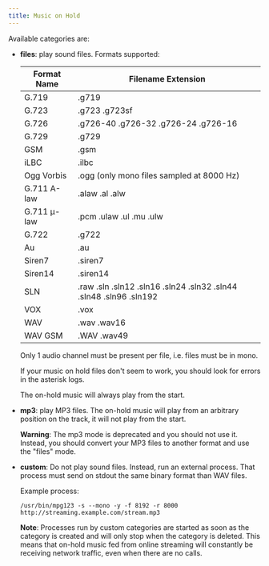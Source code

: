 ```yaml
---
title: Music on Hold
---
```


Available categories are:

- **files**: play sound files. Formats supported:

  | Format Name | Filename Extension                                                 |
  | ----------- | ------------------------------------------------------------------ |
  | G.719       | .g719                                                              |
  | G.723       | .g723 .g723sf                                                      |
  | G.726       | .g726-40 .g726-32 .g726-24 .g726-16                                |
  | G.729       | .g729                                                              |
  | GSM         | .gsm                                                               |
  | iLBC        | .ilbc                                                              |
  | Ogg Vorbis  | .ogg (only mono files sampled at 8000 Hz)                          |
  | G.711 A-law | .alaw .al .alw                                                     |
  | G.711 μ-law | .pcm .ulaw .ul .mu .ulw                                            |
  | G.722       | .g722                                                              |
  | Au          | .au                                                                |
  | Siren7      | .siren7                                                            |
  | Siren14     | .siren14                                                           |
  | SLN         | .raw .sln .sln12 .sln16 .sln24 .sln32 .sln44 .sln48 .sln96 .sln192 |
  | VOX         | .vox                                                               |
  | WAV         | .wav .wav16                                                        |
  | WAV GSM     | .WAV .wav49                                                        |

  Only 1 audio channel must be present per file, i.e. files must be in mono.

  If your music on hold files don't seem to work, you should look for errors in the asterisk logs.

  The on-hold music will always play from the start.

- **mp3**: play MP3 files. The on-hold music will play from an arbitrary position on the track, it
  will not play from the start.

  **Warning**: The mp3 mode is deprecated and you should not use it. Instead, you should convert
  your MP3 files to another format and use the "files" mode.

- **custom**: Do not play sound files. Instead, run an external process. That process must send on
  stdout the same binary format than WAV files.

  Example process:

  ```shell
  /usr/bin/mpg123 -s --mono -y -f 8192 -r 8000 http://streaming.example.com/stream.mp3
  ```

  **Note**: Processes run by custom categories are started as soon as the category is created and
  will only stop when the category is deleted. This means that on-hold music fed from online
  streaming will constantly be receiving network traffic, even when there are no calls.
